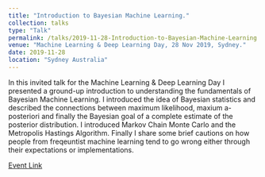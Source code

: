 ```yaml
---
title: "Introduction to Bayesian Machine Learning."
collection: talks
type: "Talk"
permalink: /talks/2019-11-28-Introduction-to-Bayesian-Machine-Learning
venue: "Machine Learning & Deep Learning Day, 28 Nov 2019, Sydney."
date: 2019-11-28
location: "Sydney Australia"
---
```


In this invited talk for the Machine Learning & Deep Learning Day
I presented a ground-up introduction to understanding the fundamentals of
Bayesian Machine Learning. I introduced the idea of Bayesian statistics
and described the connections between maximum likelihood, maxium a-posteriori
and finally the Bayesian goal of a complete estimate of the posterior distribution.
I introduced Markov Chain Monte Carlo and the Metropolis Hastings Algorithm.
Finally I share some brief cautions on how people from freqeuntist machine learning
tend to go wrong either through their expectations or implementations.
  
[Event Link](https://1point21gws.com/machinelearning/sydney/november/)

